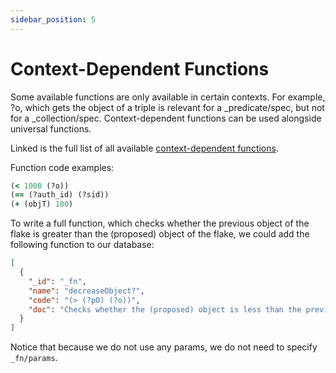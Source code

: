 ```yaml
---
sidebar_position: 5
---
```


# Context-Dependent Functions

Some available functions are only available in certain contexts. For example, ?o, which gets the object of a triple is relevant for a \_predicate/spec, but not for a \_collection/spec. Context-dependent functions can be used alongside universal functions.

Linked is the full list of all available [context-dependent functions](/overview/schema/smartfunctions.mdx#context-dependent-functions).

Function code examples:

```clojure
(< 1000 (?o))
(== (?auth_id) (?sid))
(+ (objT) 100)
```

To write a full function, which checks whether the previous object of the flake is greater than the (proposed) object of the flake, we could add the following function to our database:

```json
[
  {
    "_id": "_fn",
    "name": "decreaseObject?",
    "code": "(> (?pO) (?o))",
    "doc": "Checks whether the (proposed) object is less than the previous object."
  }
]
```

Notice that because we do not use any params, we do not need to specify `_fn/params`.
